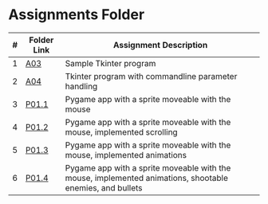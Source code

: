 # Assignments Folder

|   #   | Folder Link | Assignment Description |
| :---: | ----------- | ---------------------- |
|   1    |     [A03](A03)        |     Sample Tkinter program     |
|   2    |     [A04](A04)        |     Tkinter program with commandline parameter handling     |
|   3    |     [P01.1](P01.1)    |     Pygame app with a sprite moveable with the mouse     |
|   4    |     [P01.2](P01.2)    |     Pygame app with a sprite moveable with the mouse, implemented scrolling     |
|   5    |     [P01.3](P01.3)    |     Pygame app with a sprite moveable with the mouse, implemented animations    |
|   6    |     [P01.4](P01.4)    |     Pygame app with a sprite moveable with the mouse, implemented animations, shootable enemies, and bullets    |
